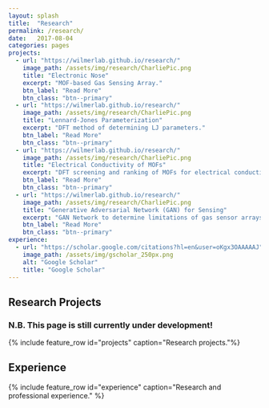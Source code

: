 ```yaml
---
layout: splash
title:  "Research"
permalink: /research/
date:   2017-08-04
categories: pages
projects:
  - url: "https://wilmerlab.github.io/research/"
    image_path: /assets/img/research/CharliePic.png
    title: "Electronic Nose"
    excerpt: "MOF-based Gas Sensing Array."
    btn_label: "Read More"
    btn_class: "btn--primary"
  - url: "https://wilmerlab.github.io/research/"
    image_path: /assets/img/research/CharliePic.png
    title: "Lennard-Jones Parameterization"
    excerpt: "DFT method of determining LJ parameters."
    btn_label: "Read More"
    btn_class: "btn--primary"
  - url: "https://wilmerlab.github.io/research/"
    image_path: /assets/img/research/CharliePic.png
    title: "Electrical Conductivity of MOFs"
    excerpt: "DFT screening and ranking of MOFs for electrical conductivity."
    btn_label: "Read More"
    btn_class: "btn--primary"
  - url: "https://wilmerlab.github.io/research/"
    image_path: /assets/img/research/CharliePic.png
    title: "Generative Adversarial Network (GAN) for Sensing"
    excerpt: "GAN Network to determine limitations of gas sensor arrays."
    btn_label: "Read More"
    btn_class: "btn--primary"
experience:
  - url: "https://scholar.google.com/citations?hl=en&user=oKgx3OAAAAAJ"
    image_path: /assets/img/gscholar_250px.png
    alt: "Google Scholar"
    title: "Google Scholar"
---
```

## Research Projects
### N.B. This page is still currently under development!
{% include feature_row id="projects" caption="Research projects."%}

## Experience
{% include feature_row id="experience" caption="Research and professional experience." %}

